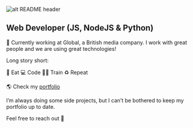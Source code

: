 <p><img src="https://raw.githubusercontent.com/Iwi4a/iwi4a/master/assets/header.png" alt="alt README header"></p>
<h2 id="web-developer-js-nodejs--python">Web Developer (JS, NodeJS &amp; Python)</h2>
<p>🔭 Currently working at Global, a British media company. I work with great people and we are using great technologies!</p>
<p>Long story short:</p>
<p>🥑 Eat 💻 Code 💪🏽 Train ♻️ Repeat</p>
<p>🌎 Check my <a href="https://www.ivelin.me/">portfolio</a></p>
<p>I’m always doing some side projects, but I can’t be bothered to keep my portfolio up to date.</p>
<p>Feel free to reach out 💬</p>
<!--
**Iwi4a/iwi4a** is a ✨ _special_ ✨ repository because its `README.md` (this file) appears on your GitHub profile.

Here are some ideas to get you started:

- 🔭 I’m currently working on ...
- 🌱 I’m currently learning ...
- 👯 I’m looking to collaborate on ...
- 🤔 I’m looking for help with ...
- 💬 Ask me about ...
- 📫 How to reach me: ...
- 😄 Pronouns: ...
- ⚡ Fun fact: ...
-->
<div align="center" style="background:#414a50; padding: 25px 0;">
    <a href="https://twitter.com/ThisIsIvoLondon">
        <img src="https://raw.githubusercontent.com/Iwi4a/iwi4a/master/assets/twitter.svg" alt="Follow me on twitter">
    </a>
     <a href="https://www.linkedin.com/in/ivelin-iliev-16272baa/">
        <img src="https://raw.githubusercontent.com/Iwi4a/iwi4a/master/assets/linkedin.svg" alt="Connect on Linkedin">
    </a>
</div>
<hr>
<p>Credits: <a href="https://github.com/Iwi4a">Ivelin Iliev</a></p>
<p>Last Edited on: 25/11/2020</p> 
